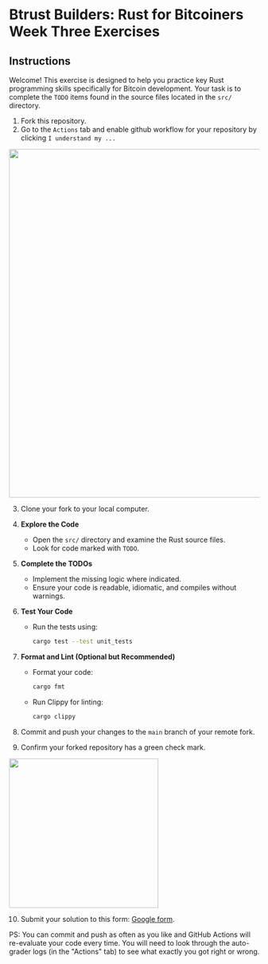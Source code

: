 # Btrust Builders: Rust for Bitcoiners Week Three Exercises

## Instructions

Welcome! This exercise is designed to help you practice key Rust programming skills specifically for Bitcoin development. 
Your task is to complete the `TODO` items found in the source files located in the `src/` directory.

1. Fork this repository.
2. Go to the `Actions` tab and enable github workflow for your repository by clicking `I understand my ...`

<img src="https://github.com/btrust-builders/rust-week-3-exercises/blob/main/enable-github-actions.png" width="700" />

3. Clone your fork to your local computer.
4. **Explore the Code**
   - Open the `src/` directory and examine the Rust source files.
   - Look for code marked with `TODO`.
5. **Complete the TODOs**
   - Implement the missing logic where indicated.
   - Ensure your code is readable, idiomatic, and compiles without warnings.
6. **Test Your Code**
   - Run the tests using:
     ```bash
     cargo test --test unit_tests
     ```
7. **Format and Lint (Optional but Recommended)**
   - Format your code:
     ```bash
     cargo fmt
     ```
   - Run Clippy for linting:
     ```bash
     cargo clippy
     ```
8. Commit and push your changes to the `main` branch of your remote fork.

9. Confirm your forked repository has a green check mark.

<img src="https://github.com/btrust-builders/rust-week-3-exercises/blob/main/success.png" width="300" />

10. Submit your solution to this form: [Google form](https://forms.gle/a3ibaSHcqpaZWsnPA).

PS: You can commit and push as often as you like and GitHub Actions will re-evaluate your code every time.
You will need to look through the auto-grader logs (in the "Actions" tab) to see what exactly you got right or wrong.
